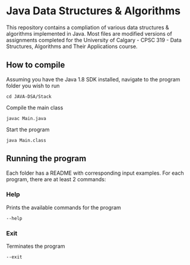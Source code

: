 # Java Data Structures & Algorithms

This repository contains a compliation of various data structures & algorithms implemented in Java. Most files are modified versions of assignments completed for the University of Calgary - CPSC 319 - Data Structures, Algorithms and Their Applications course.

## How to compile

Assuming you have the Java 1.8 SDK installed, navigate to the program folder you wish to run

    cd JAVA-DSA/Stack

Compile the main class

    javac Main.java

Start the program

    java Main.class

## Running the program

Each folder has a README with corresponding input examples.
For each program, there are at least 2 commands:

### Help

Prints the available commands for the program

    --help

### Exit

Terminates the program

    --exit
